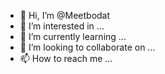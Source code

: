- 👋 Hi, I’m @Meetbodat
- 👀 I’m interested in ...
- 🌱 I’m currently learning ...
- 💞️ I’m looking to collaborate on ...
- 📫 How to reach me ...

<!---
Meetbodat/Meetbodat is a ✨ special ✨ repository because its `README.md` (this file) appears on your GitHub profile.
You can click the Preview link to take a look at your changes.
--->

